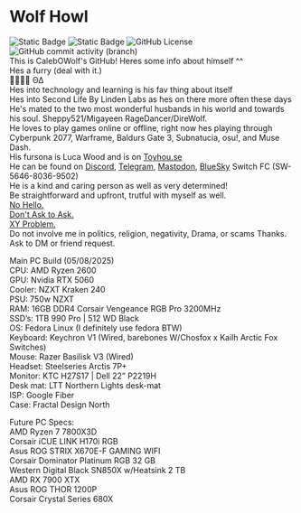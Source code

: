 # Wolf Howl  
![Static Badge](https://img.shields.io/badge/gay-wolf?style=flat&logo=github&logoColor=646464&label=CalebOWolf&labelColor=000000&color=00ff7f&link=https%3A%2F%2Fgithub.com%2FCalebOWolf%2Fwolf-howl)  ![Static Badge](https://img.shields.io/badge/calebowolf-discord?style=flat&logo=discord&label=Discord&labelColor=000000&color=00ff7f&link=https%3A%2F%2Fgithub.com%2FCalebOWolf%2Fwolf-howl)  ![GitHub License](https://img.shields.io/github/license/calebowolf/wolf-howl?logo=github&logoColor=646464&label=License&labelColor=000000&color=202020)  ![GitHub commit activity (branch)](https://img.shields.io/github/commit-activity/t/calebowolf/wolf-howl?logo=github&logoColor=646464&label=GitHub%20Commits&labelColor=202020&color=000000)  
This is CalebOWolf's GitHub! Heres some info about himself ^^  
Hes a furry (deal with it.)  
🐺🏳️‍🌈 ΘΔ  
Hes into technology and learning is his fav thing about itself  
Hes into Second Life By Linden Labs as hes on there more often these days  
He's mated to the two most wonderful husbands in his world and towards his soul. Sheppy521/Migayeen RageDancer/DireWolf.  
He loves to play games online or offline, right now hes playing through Cyberpunk 2077, Warframe, Baldurs Gate 3, Subnatucia, osu!, and Muse Dash.  
His fursona is Luca Wood and is on [Toyhou.se](https://toyhou.se/CalebOWolf)  
He can be found on [Discord](https://discord.com/users/202196441593020416), [Telegram](https://t.me/@CalebMiga), [Mastodon](https://pawb.fun/@CalebOWolf), [BlueSky](https://bsky.app/profile/calebowolf.bsky.social) Switch FC (SW-5646-8036-9502)  
He is a kind and caring person as well as very determined!  
Be straightforward and upfront, trutful with myself as well.  
[No Hello.](https://nohello.net/en/)  
[Don't Ask to Ask.](https://dontasktoask.com/)  
[XY Problem.](https://xyproblem.info/)  
Do not involve me in politics, religion, negativity, Drama, or scams Thanks.  
Ask to DM or friend request.

Main PC Build (05/08/2025)  
CPU: AMD Ryzen 2600  
GPU: Nvidia RTX 5060  
Cooler: NZXT Kraken 240  
PSU: 750w NZXT  
RAM: 16GB DDR4 Corsair Vengeance RGB Pro 3200MHz  
SSD’s: 1TB 990 Pro | 512 WD Black  
OS: Fedora Linux (I definitely use fedora BTW)  
Keyboard: Keychron V1 (Wired, barebones W/Chosfox x Kailh Arctic Fox Switches)  
Mouse: Razer Basilisk V3 (Wired)  
Headset: Steelseries Arctis 7P+  
Monitor: KTC H27S17 | Dell 22” P2219H  
Desk mat: LTT Northern Lights desk-mat  
ISP: Google Fiber  
Case: Fractal Design North  


Future PC Specs:  
AMD Ryzen 7 7800X3D  
Corsair iCUE LINK H170i RGB  
Asus ROG STRIX X670E-F GAMING WIFI  
Corsair Dominator Platinum RGB 32 GB  
Western Digital Black SN850X w/Heatsink 2 TB  
AMD RX 7900 XTX  
Asus ROG THOR 1200P  
Corsair Crystal Series 680X  
